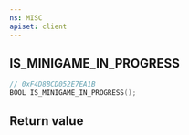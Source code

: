 ```yaml
---
ns: MISC
apiset: client
---
```

## IS_MINIGAME_IN_PROGRESS

```c
// 0xF4D8BCD052E7EA1B
BOOL IS_MINIGAME_IN_PROGRESS();
```



## Return value

